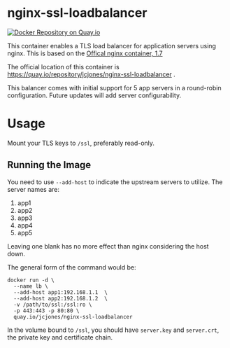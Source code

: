 # nginx-ssl-loadbalancer

[![Docker Repository on Quay.io](https://quay.io/repository/jcjones/nginx-ssl-loadbalancer/status "Docker Repository on Quay.io")](https://quay.io/repository/jcjones/nginx-ssl-loadbalancer)

This container enables a TLS load balancer for application servers using nginx. This is based on the [Offical nginx container, 1.7](https://registry.hub.docker.com/_/nginx/)

The official location of this container is https://quay.io/repository/jcjones/nginx-ssl-loadbalancer .

This balancer comes with initial support for 5 app servers in a round-robin configuration. Future updates will add server configurability.

# Usage

Mount your TLS keys to `/ssl`, preferably read-only.

## Running the Image

You need to use `--add-host` to indicate the upstream servers to utilize.
The server names are:

1. app1
2. app2
3. app3
4. app4
5. app5

Leaving one blank has no more effect than nginx considering the host down.

The general form of the command would be:

```
docker run -d \
  --name lb \
  --add-host app1:192.168.1.1  \
  --add-host app2:192.168.1.2  \
  -v /path/to/ssl:/ssl:ro \
  -p 443:443 -p 80:80 \
  quay.io/jcjones/nginx-ssl-loadbalancer
```

In the volume bound to `/ssl`, you should have `server.key` and `server.crt`, the private key and certificate chain.